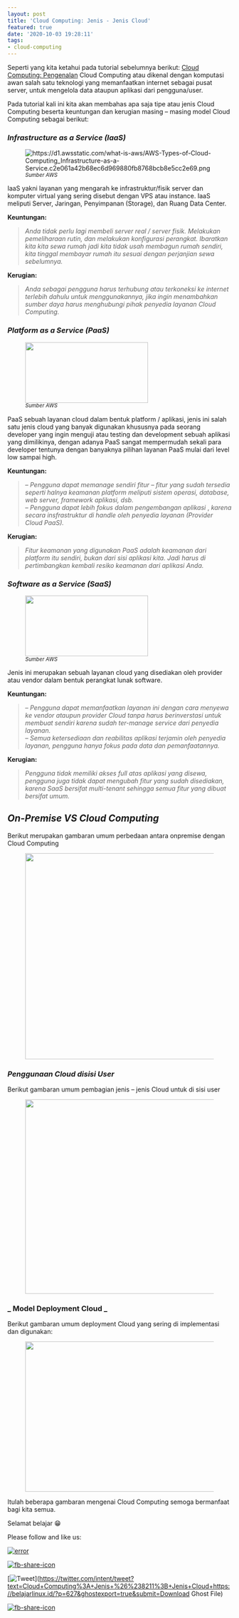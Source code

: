 ```yaml
---
layout: post
title: 'Cloud Computing: Jenis - Jenis Cloud'
featured: true
date: '2020-10-03 19:28:11'
tags:
- cloud-computing
---
```


Seperti yang kita ketahui pada tutorial sebelumnya berikut: [Cloud Computing: Pengenalan](/cloud-computing-mengenal-cloud-computing/) Cloud Computing atau dikenal dengan komputasi awan salah satu teknologi yang memanfaatkan internet sebagai pusat server, untuk mengelola data ataupun aplikasi dari pengguna/user.

Pada tutorial kali ini kita akan membahas apa saja tipe atau jenis Cloud Computing beserta keuntungan dan kerugian masing – masing model Cloud Computing sebagai berikut:

### _**Infrastructure as a Service (IaaS)**_

<figure class="alignright"><img src="https://d1.awsstatic.com/what-is-aws/AWS-Types-of-Cloud-Computing_Infrastructure-as-a-Service.c2e061a42b68ec6d969880fb8768bcb8e5cc2e69.png" alt="https://d1.awsstatic.com/what-is-aws/AWS-Types-of-Cloud-Computing_Infrastructure-as-a-Service.c2e061a42b68ec6d969880fb8768bcb8e5cc2e69.png"><figcaption><em><sup>Sumber AWS</sup></em></figcaption></figure>

IaaS yakni layanan yang mengarah ke infrastruktur/fisik server dan komputer virtual yang sering disebut dengan VPS atau instance. IaaS meliputi Server, Jaringan, Penyimpanan (Storage), dan Ruang Data Center.

**Keuntungan:**

> _Anda tidak perlu lagi membeli server real / server fisik. Melakukan pemeliharaan rutin, dan melakukan konfigurasi perangkat. Ibaratkan kita kita sewa rumah jadi kita tidak usah membagun rumah sendiri, kita tinggal membayar rumah itu sesuai dengan perjanjian sewa sebelumnya._

**Kerugian:**

> _Anda sebagai pengguna harus terhubung atau terkoneksi ke internet terlebih dahulu untuk menggunakannya, jika ingin menambahkan sumber daya harus menghubungi pihak penyedia layanan Cloud Computing._

### _**Platform as a Service (PaaS)**_

<figure class="alignright size-large"><img loading="lazy" width="276" height="136" src="/content/images/wordpress/2020/10/saas.png" alt="" class="wp-image-633"><figcaption><em><sup>Sumber AWS</sup></em></figcaption></figure>

PaaS sebuah layanan cloud dalam bentuk platform / aplikasi, jenis ini salah satu jenis cloud yang banyak digunakan khususnya pada seorang developer yang ingin menguji atau testing dan development sebuah aplikasi yang dimilikinya, dengan adanya PaaS sangat mempermudah sekali para developer tentunya dengan banyaknya pilihan layanan PaaS mulai dari level low sampai high.

**Keuntungan:**

> _– Pengguna dapat memanage sendiri fitur – fitur yang sudah tersedia seperti halnya keamanan platform meliputi sistem operasi, database, web server, framework aplikasi, dsb.  
> – Pengguna dapat lebih fokus dalam pengembangan aplikasi_ , _karena secara insfrastruktur di handle oleh penyedia layanan (Provider Cloud PaaS)._

**Kerugian:**

> _Fitur keamanan yang digunakan PaaS adalah keamanan dari platform itu sendiri, bukan dari sisi aplikasi kita. Jadi harus di pertimbangkan kembali resiko keamanan dari aplikasi Anda._

### _**Software as a Service (SaaS)**_

<figure class="alignright size-large"><img loading="lazy" width="276" height="136" src="/content/images/wordpress/2020/10/saas-1.png" alt="" class="wp-image-635"><figcaption><em><sup>Sumber AWS</sup></em></figcaption></figure>

Jenis ini merupakan sebuah layanan cloud yang disediakan oleh provider atau vendor dalam bentuk perangkat lunak software.

**Keuntungan:**

> _– Pengguna dapat memanfaatkan layanan ini dengan cara menyewa ke vendor ataupun provider Cloud tanpa harus berinverstasi untuk membuat sendiri karena sudah ter-manage service dari penyedia layanan.   
> – Semua ketersediaan dan reabilitas aplikasi terjamin oleh penyedia layanan, pengguna hanya fokus pada data dan pemanfaatannya._

**Kerugian:**

> _Pengguna tidak memiliki akses full atas aplikasi yang disewa, pengguna juga tidak dapat mengubah fitur yang sudah disediakan, karena SaaS bersifat multi-tenant sehingga semua fitur yang dibuat bersifat umum._

## _On-Premise VS Cloud Computing_

Berikut merupakan gambaran umum perbedaan antara onpremise dengan Cloud Computing

<figure class="aligncenter size-large"><img loading="lazy" width="768" height="462" src="/content/images/wordpress/2020/10/image.png" alt="" class="wp-image-637" srcset="/content/images/wordpress/2020/10/image.png 768w, /content/images/wordpress/2020/10/image-300x180.png 300w" sizes="(max-width: 768px) 100vw, 768px"></figure>

### **_Penggunaan Cloud disisi User_**

Berikut gambaran umum pembagian jenis – jenis Cloud untuk di sisi user

<figure class="aligncenter size-large"><img loading="lazy" width="461" height="436" src="/content/images/wordpress/2020/10/image-1.png" alt="" class="wp-image-638" srcset="/content/images/wordpress/2020/10/image-1.png 461w, /content/images/wordpress/2020/10/image-1-300x284.png 300w" sizes="(max-width: 461px) 100vw, 461px"></figure>

### _ **Model Deployment Cloud** _ 

Berikut gambaran umum deployment Cloud yang sering di implementasi dan digunakan:

<figure class="wp-block-image size-large"><img loading="lazy" width="757" height="337" src="/content/images/wordpress/2020/10/image-2.png" alt="" class="wp-image-640" srcset="/content/images/wordpress/2020/10/image-2.png 757w, /content/images/wordpress/2020/10/image-2-300x134.png 300w" sizes="(max-width: 757px) 100vw, 757px"></figure>

Itulah beberapa gambaran mengenai Cloud Computing semoga bermanfaat bagi kita semua.

Selamat belajar 😁

Please follow and like us:

[![error](/wp-content/plugins/ultimate-social-media-icons/images/follow_subscribe.png)](https://api.follow.it/widgets/icon/VHc3d1lpVGdwRnE5QnV0eERCNUx5RCtvTTVoUkNYS3NNRmd5eVhlQW9tNXRHS3VTbGh6Y0NybkRJRS8zSGpjRDVZb1ZGMlNTSEpJYUpuZzZqNzdnd3VSN3dwM2VlQTF6ejJEaGV5UGRUbnlEcHFNd3luYTV4ZTZtUGowVWI2Q2x8M2kzdnBEeUIrUk5xOFI5TXZ3cHF3bFNQRkRJSGhUNGdrRFd0TlNtdE1OWT0=/OA==/)

[![fb-share-icon](/wp-content/plugins/ultimate-social-media-icons/images/visit_icons/fbshare_bck.png "Facebook Share")](https://www.facebook.com/sharer/sharer.php?u=https%3A%2F%2Fbelajarlinux.id%2F%3Fp%3D627%26ghostexport%3Dtrue%26submit%3DDownload+Ghost+File)

[![Tweet](/wp-content/plugins/ultimate-social-media-icons/images/visit_icons/en_US_Tweet.svg "Tweet")](https://twitter.com/intent/tweet?text=Cloud+Computing%3A+Jenis+%26%238211%3B+Jenis+Cloud+https://belajarlinux.id/?p=627&ghostexport=true&submit=Download Ghost File)

[![fb-share-icon](/wp-content/plugins/ultimate-social-media-icons/images/share_icons/Pinterest_Save/en_US_save.svg "Pin Share")](#)

<!--kg-card-end: html-->